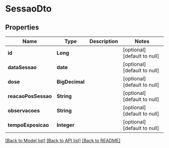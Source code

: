 # SessaoDto
## Properties

| Name | Type | Description | Notes |
|------------ | ------------- | ------------- | -------------|
| **id** | **Long** |  | [optional] [default to null] |
| **dataSessao** | **date** |  | [optional] [default to null] |
| **dose** | **BigDecimal** |  | [optional] [default to null] |
| **reacaoPosSessao** | **String** |  | [optional] [default to null] |
| **observacoes** | **String** |  | [optional] [default to null] |
| **tempoExposicao** | **Integer** |  | [optional] [default to null] |

[[Back to Model list]](../README.md#documentation-for-models) [[Back to API list]](../README.md#documentation-for-api-endpoints) [[Back to README]](../README.md)

